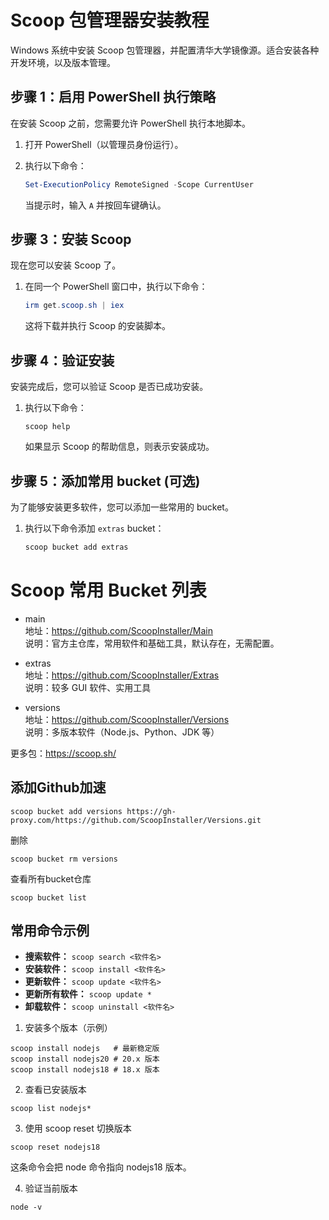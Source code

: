 # Scoop 包管理器安装教程

 Windows 系统中安装 Scoop 包管理器，并配置清华大学镜像源。适合安装各种开发环境，以及版本管理。

## 步骤 1：启用 PowerShell 执行策略

在安装 Scoop 之前，您需要允许 PowerShell 执行本地脚本。

1.  打开 PowerShell（以管理员身份运行）。
2.  执行以下命令：

    ```powershell
    Set-ExecutionPolicy RemoteSigned -Scope CurrentUser
    ```

    当提示时，输入 `A` 并按回车键确认。

## 步骤 3：安装 Scoop

现在您可以安装 Scoop 了。

1.  在同一个 PowerShell 窗口中，执行以下命令：

    ```powershell
    irm get.scoop.sh | iex
    ```

    这将下载并执行 Scoop 的安装脚本。

## 步骤 4：验证安装

安装完成后，您可以验证 Scoop 是否已成功安装。

1.  执行以下命令：

    ```powersorshell
    scoop help
    ```

    如果显示 Scoop 的帮助信息，则表示安装成功。

## 步骤 5：添加常用 bucket (可选)

为了能够安装更多软件，您可以添加一些常用的 bucket。

1.  执行以下命令添加 `extras` bucket：

    ```powershell
    scoop bucket add extras
    ```

# Scoop 常用 Bucket 列表

- main  
  地址：https://github.com/ScoopInstaller/Main  
  说明：官方主仓库，常用软件和基础工具，默认存在，无需配置。

- extras  
  地址：https://github.com/ScoopInstaller/Extras  
  说明：较多 GUI 软件、实用工具

- versions  
  地址：https://github.com/ScoopInstaller/Versions  
  说明：多版本软件（Node.js、Python、JDK 等）

更多包：https://scoop.sh/


## 添加Github加速
```
scoop bucket add versions https://gh-proxy.com/https://github.com/ScoopInstaller/Versions.git
```
删除
```
scoop bucket rm versions
```

查看所有bucket仓库
```
scoop bucket list
```

## 常用命令示例

*   **搜索软件：** `scoop search <软件名>`
*   **安装软件：** `scoop install <软件名>`
*   **更新软件：** `scoop update <软件名>`
*   **更新所有软件：** `scoop update *`
*   **卸载软件：** `scoop uninstall <软件名>`



1. 安装多个版本（示例）
```
scoop install nodejs   # 最新稳定版
scoop install nodejs20 # 20.x 版本
scoop install nodejs18 # 18.x 版本
```
2. 查看已安装版本
```
scoop list nodejs*
```
3. 使用 scoop reset 切换版本
```
scoop reset nodejs18
```
这条命令会把 node 命令指向 nodejs18 版本。

4. 验证当前版本
```
node -v
```